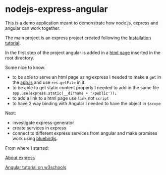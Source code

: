 # nodejs-express-angular

This is a demo application meant to demonstrate how node.js, express and angular can work together.

The main project is an express project created following the  [Installation tutorial](1).

In the first step of the project angular is added in a [html page](2) inserted in the root directory.

Some nice to know:

- to be able to serve an html page using express I needed to make a `get` in the [app.js](5) and use `res.getFile` in it.
- to be able to get static content properly I needed to add in the same file `app.use(express.static(__dirname + '/public'));`
- to add a link to a html page use `link` not `script`
- to have 2 way binding with Angular I needed to have the object in `$scope`

Next:
- investigate express-generator
- create services in express
- connect to different express services from angular and make promises work using [bluebirdjs](6).


From where I started:

[About express](3)

[Angular tutorial on w3schools](4)

[1]:http://expressjs.com/en/starter/installing.html
[2]:https://github.com/melaniaandrisan/nodejs-express-angular/blob/master/index.html
[3]:http://expressjs.com/en/api.html
[4]:http://www.w3schools.com/angular/
[5]:https://github.com/melaniaandrisan/nodejs-express-angular/blob/master/app.js
[6]:http://bluebirdjs.com/docs/features.html
